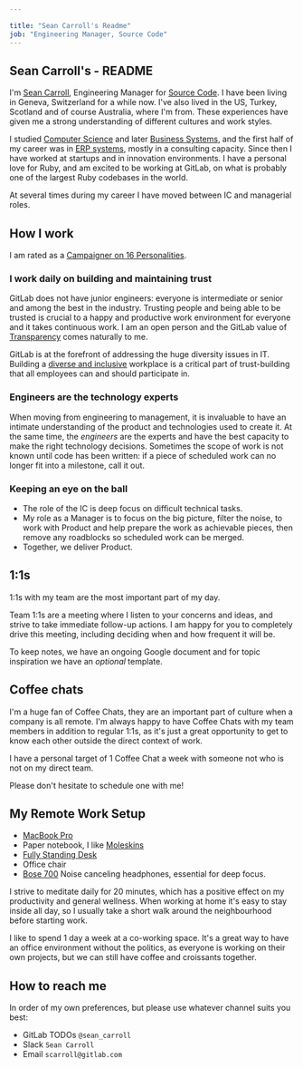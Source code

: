 ```yaml
---

title: "Sean Carroll's Readme"
job: "Engineering Manager, Source Code"
---
```

## Sean Carroll's - README

I'm [Sean Carroll](https://gitlab.com/sean_carroll), Engineering Manager for [Source Code](https://about.gitlab.com/handbook/product/categories/features/#createsource-code-group). I have been living in Geneva, Switzerland for a while now. I've also lived in the US, Turkey, Scotland and of course Australia, where I'm from. These experiences have given me a strong understanding of different cultures and work styles.

I studied [Computer Science](https://www.monash.edu/) and later [Business Systems](https://www.vu.edu.au/), and the first half of my career was in [ERP systems](https://en.wikipedia.org/wiki/Enterprise_resource_planning), mostly in a consulting capacity. Since then I have worked at startups and in innovation environments. I have a personal love for Ruby, and am excited to be working at GitLab, on what is probably one of the largest Ruby codebases in the world.

At several times during my career I have moved between IC and managerial roles.

## How I work

I am rated as a [Campaigner on 16 Personalities](https://www.16personalities.com/enfp-personality).

### I work daily on building and maintaining trust

GitLab does not have junior engineers: everyone is intermediate or senior and among the best in the industry. Trusting people and being able to be trusted is crucial to a happy and productive work environment for everyone and it takes continuous work. I am an open person and the GitLab value of [Transparency](https://about.gitlab.com/handbook/values/#transparency) comes naturally to me.

GitLab is at the forefront of addressing the huge diversity issues in IT. Building a [diverse and inclusive](https://about.gitlab.com/handbook/values/#diversity-inclusion) workplace is a critical part of trust-building that all employees can and should participate in.

### Engineers are the technology experts

When moving from engineering to management, it is invaluable to have an intimate understanding of the product and technologies used to create it. At the same time, the _engineers_ are the experts and have the best capacity to make the right technology decisions. Sometimes the scope of work is not known until code has been written:
if a piece of scheduled work can no longer fit into a milestone, call it out.

### Keeping an eye on the ball

- The role of the IC is deep focus on difficult technical tasks. 
- My role as a Manager is to focus on the big picture, filter the noise, to work with Product and help prepare the work as achievable pieces, then remove any roadblocks so scheduled work can be merged.
- Together, we deliver Product.

## 1:1s

1:1s with my team are the most important part of my day.

Team 1:1s are a meeting where I listen to your concerns and ideas, and strive to take immediate follow-up actions. I am happy for you to completely drive this meeting, including deciding when and how frequent it will be.

To keep notes, we have an ongoing Google document and for topic inspiration we have an _optional_ template. 

## Coffee chats 

I'm a huge fan of Coffee Chats, they are an important part of culture when a company is all remote. I'm always happy to have Coffee Chats with my team members in addition to regular 1:1s, as it's just a great opportunity to get to know each other outside the direct context of work.

I have a personal target of 1 Coffee Chat a week with someone not who is not on my direct team.

Please don't hesitate to schedule one with me!

## My Remote Work Setup

- [MacBook Pro](https://about.gitlab.com/handbook/business-technology/team-member-enablement/onboarding-access-requests/#apple-hardware)
- Paper notebook, I like [Moleskins](https://www.amazon.com/Moleskine-Classic-Cover-Notebook-Ruled/dp/8883701127)
- [Fully Standing Desk](https://www.fully.com/en-eu/standing-desks/jarvis/jarvis-hardwood-standing-desk.html)
- Office chair
- [Bose 700](https://www.bose.com/en_us/products/headphones/noise_cancelling_headphones/noise-cancelling-headphones-700.html) Noise canceling headphones, essential for deep focus.

I strive to meditate daily for 20 minutes, which has a positive effect on my productivity and general wellness. When working at home it's easy to stay inside all day, so I usually take a short walk around the neighbourhood before starting work.

I like to spend 1 day a week at a co-working space. It's a great way to have an office environment without the politics, as everyone is working on their own projects, but we can still have coffee and croissants together.

## How to reach me

In order of my own preferences, but please use whatever channel suits you best:

- GitLab TODOs `@sean_carroll`
- Slack `Sean Carroll`
- Email `scarroll@gitlab.com`
